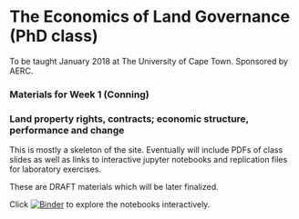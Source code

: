 # The Economics of Land Governance (PhD class)
To be taught January 2018 at The University of Cape Town. Sponsored by AERC. 

### Materials for Week 1 (Conning)
### Land property rights, contracts; economic structure, performance and change

This is mostly a skeleton of the site.  Eventually will include PDFs of class slides as well as links to interactive jupyter notebooks and replication files for laboratory exercises.

These are DRAFT materials which will be later finalized.

Click [![Binder](https://mybinder.org/badge.svg)](https://mybinder.org/v2/gh/jhconning/land_uct_2018/master) to explore the notebooks interactively.

